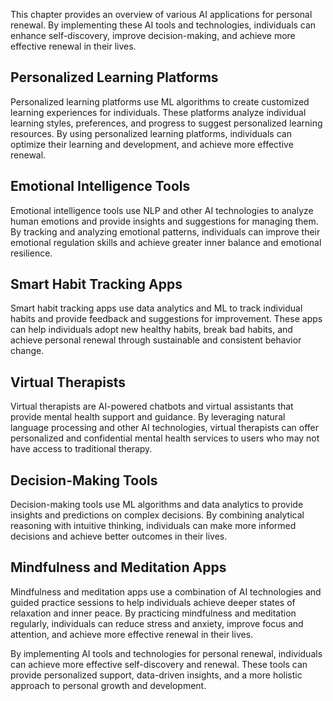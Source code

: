 
This chapter provides an overview of various AI applications for personal renewal. By implementing these AI tools and technologies, individuals can enhance self-discovery, improve decision-making, and achieve more effective renewal in their lives.

Personalized Learning Platforms
-------------------------------

Personalized learning platforms use ML algorithms to create customized learning experiences for individuals. These platforms analyze individual learning styles, preferences, and progress to suggest personalized learning resources. By using personalized learning platforms, individuals can optimize their learning and development, and achieve more effective renewal.

Emotional Intelligence Tools
----------------------------

Emotional intelligence tools use NLP and other AI technologies to analyze human emotions and provide insights and suggestions for managing them. By tracking and analyzing emotional patterns, individuals can improve their emotional regulation skills and achieve greater inner balance and emotional resilience.

Smart Habit Tracking Apps
-------------------------

Smart habit tracking apps use data analytics and ML to track individual habits and provide feedback and suggestions for improvement. These apps can help individuals adopt new healthy habits, break bad habits, and achieve personal renewal through sustainable and consistent behavior change.

Virtual Therapists
------------------

Virtual therapists are AI-powered chatbots and virtual assistants that provide mental health support and guidance. By leveraging natural language processing and other AI technologies, virtual therapists can offer personalized and confidential mental health services to users who may not have access to traditional therapy.

Decision-Making Tools
---------------------

Decision-making tools use ML algorithms and data analytics to provide insights and predictions on complex decisions. By combining analytical reasoning with intuitive thinking, individuals can make more informed decisions and achieve better outcomes in their lives.

Mindfulness and Meditation Apps
-------------------------------

Mindfulness and meditation apps use a combination of AI technologies and guided practice sessions to help individuals achieve deeper states of relaxation and inner peace. By practicing mindfulness and meditation regularly, individuals can reduce stress and anxiety, improve focus and attention, and achieve more effective renewal in their lives.

By implementing AI tools and technologies for personal renewal, individuals can achieve more effective self-discovery and renewal. These tools can provide personalized support, data-driven insights, and a more holistic approach to personal growth and development.
